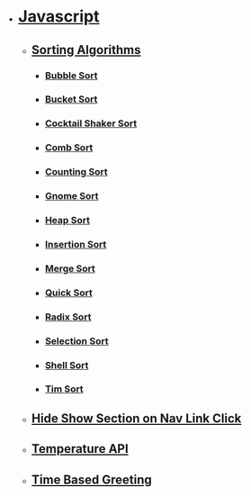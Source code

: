 - # [Javascript](./)
  - ## [Sorting Algorithms](./sorting-algorithms/)
    -  ### [Bubble Sort](./sorting-algorithms/bubble-sort/)
    -  ### [Bucket Sort](./sorting-algorithms/bucket-sort/)
    -  ### [Cocktail Shaker Sort](./sorting-algorithms/cocktail-shaker-sort/)
    -  ### [Comb Sort](./sorting-algorithms/comb-sort/) 
    -  ### [Counting Sort](./sorting-algorithms/counting-sort/)
    -  ### [Gnome Sort](./sorting-algorithms/gnome-sort/)
    -  ### [Heap Sort](./sorting-algorithms/heap-sort/)
    -  ### [Insertion Sort](./sorting-algorithms/insertion-sort/)
    -  ### [Merge Sort](./sorting-algorithms/merge-sort/)
    -  ### [Quick Sort](./sorting-algorithms/quick-sort/)
    -  ### [Radix Sort](./sorting-algorithms/radix-sort/)
    -  ### [Selection Sort](./sorting-algorithms/selection-sort/)
    -  ### [Shell Sort](./sorting-algorithms/shell-sort/)
    -  ### [Tim Sort](./sorting-algorithms/tim-sort/)
  - ## [Hide Show Section on Nav Link Click](./hide-show-section-on-nav-link-click/)
  - ## [Temperature API](./temperature-api/)
  - ## [Time Based Greeting](./time-based-greeting/)